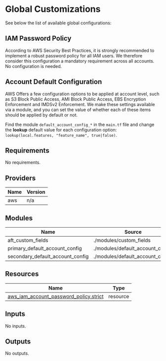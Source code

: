 # Global Customizations

See below the list of available global configurations:

## IAM Password Policy

According to AWS Security Best Practices, it is strongly recommended to implement a robust password policy for all IAM users. We therefore consider this configuration a mandatory requirement across all accounts. No configuration is needed.

## Account Default Configuration

AWS Offers a few configuration options to be applied at account level, such as S3 Block Public Access, AMI Block Public Access, EBS Encryption Enforcement and IMDSv2 Enforcement. We make these settings available via a module, and you can set the value of whether each of these items should be applied by default or not.

Find the module `default_account_config_*` in the `main.tf` file and change the **lookup** default value for each configuration option: `lookup(local.features, "feature_name", true|false)`.

<!-- BEGIN_TF_DOCS -->
## Requirements

No requirements.

## Providers

| Name | Version |
|------|---------|
| aws | n/a |

## Modules

| Name | Source | Version |
|------|--------|---------|
| aft\_custom\_fields | ./modules/custom_fields | n/a |
| primary\_default\_account\_config | ./modules/default_account_config | n/a |
| secondary\_default\_account\_config | ./modules/default_account_config | n/a |

## Resources

| Name | Type |
|------|------|
| [aws_iam_account_password_policy.strict](https://registry.terraform.io/providers/hashicorp/aws/latest/docs/resources/iam_account_password_policy) | resource |

## Inputs

No inputs.

## Outputs

No outputs.
<!-- END_TF_DOCS -->